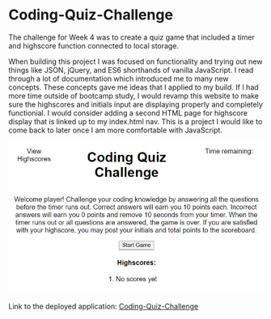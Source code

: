 # Coding-Quiz-Challenge

The challenge for Week 4 was to create a quiz game that included a timer and highscore function connected to local storage. 

When building this project I was focused on functionality and trying out new things like JSON, jQuery, and ES6 shorthands of vanilla JavaScript. I read through a lot of documentation which introduced me to many new concepts. These concepts gave me ideas that I applied to my build. If I had more time outside of bootcamp study, I would revamp this website to make sure the highscores and initials input are displaying properly and completely functionial. I would consider adding a second HTML page for highscore display that is linked up to my index.html nav. This is a project I would like to come back to later once I am more comfortable with JavaScript. 

![Screenshot of the live site.](Assets/images/coding-quiz-game.png)

Link to the deployed application: 
[Coding-Quiz-Challenge](https://tdevans97.github.io/Coding-Quiz-Challenge/)
